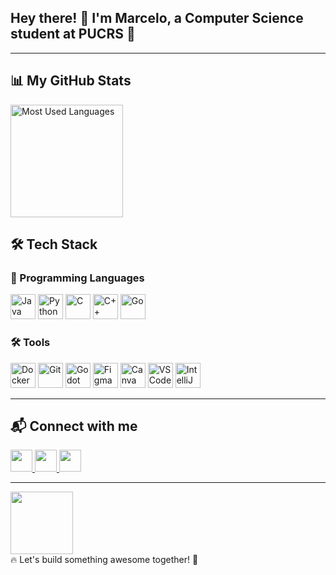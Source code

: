 <h2 align="left">Hey there! 👋 I'm Marcelo, a Computer Science student at PUCRS 🐸</h2>

---

## 📊 My GitHub Stats  
<div align="left">
  <img src="https://github-readme-stats.vercel.app/api/top-langs?username=MFelisberto&locale=en&hide_title=false&layout=compact&card_width=320&langs_count=5&theme=dracula&hide_border=true" height="180" alt="Most Used Languages" />
</div>

## 🛠 Tech Stack  

### 🚀 Programming Languages  
<div align="left">
  <img src="https://cdn.jsdelivr.net/gh/devicons/devicon/icons/java/java-original.svg" height="40" alt="Java" />
  <img src="https://cdn.jsdelivr.net/gh/devicons/devicon/icons/python/python-original.svg" height="40" alt="Python" />
  <img src="https://cdn.jsdelivr.net/gh/devicons/devicon/icons/c/c-original.svg" height="40" alt="C" />
  <img src="https://cdn.jsdelivr.net/gh/devicons/devicon/icons/cplusplus/cplusplus-original.svg" height="40" alt="C++" />
  <img src="https://cdn.simpleicons.org/go/00ADD8" height="40" alt="Go" />
</div>

### 🛠 Tools
<div align="left">
  <img src="https://cdn.jsdelivr.net/gh/devicons/devicon/icons/docker/docker-original.svg" height="40" alt="Docker" />
  <img src="https://cdn.jsdelivr.net/gh/devicons/devicon/icons/git/git-original.svg" height="40" alt="Git" />
  <img src="https://cdn.jsdelivr.net/gh/devicons/devicon/icons/godot/godot-original.svg" height="40" alt="Godot" />
  <img src="https://cdn.jsdelivr.net/gh/devicons/devicon/icons/figma/figma-original.svg" height="40" alt="Figma" />
  <img src="https://cdn.jsdelivr.net/gh/devicons/devicon/icons/canva/canva-original.svg" height="40" alt="Canva" />
  <img src="https://cdn.jsdelivr.net/gh/devicons/devicon/icons/vscode/vscode-original.svg" height="40" alt="VSCode" />
  <img src="https://cdn.jsdelivr.net/gh/devicons/devicon/icons/intellij/intellij-original.svg" height="40" alt="IntelliJ" />
</div>

---

## 📬 Connect with me  
<div align="left">
  <a href="https://www.instagram.com/felisbert0/" target="_blank">
    <img src="https://img.shields.io/badge/Instagram-%23E4405F.svg?&style=for-the-badge&logo=instagram&logoColor=white" height="35" />
  </a>
  
  <a href="https://www.linkedin.com/in/marcelo-augusto-felisberto-martins-180660219/" target="_blank">
    <img src="https://img.shields.io/badge/LinkedIn-%230077B5.svg?&style=for-the-badge&logo=linkedin&logoColor=white" height="35" />
  </a>
  
  <a href="mailto:marcelo.felisberto@edu.pucrs.br">
    <img src="https://img.shields.io/badge/Outlook-%230078D4.svg?&style=for-the-badge&logo=microsoft-outlook&logoColor=white" height="35" />
  </a>
</div>

---
<div align="left">
  <img height="100" src="https://petinfpucrs.github.io/assets/img/logo_PET.png" />
</div>
🔥 Let's build something awesome together! 🚀
